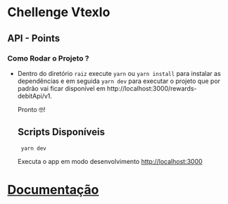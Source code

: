 #  **Chellenge VtexIo**

## API  - Points  

### Como Rodar o Projeto ?

* Dentro do diretório `raiz`  execute `yarn` ou  `yarn install`  para instalar as dependências e em seguida `yarn dev` para executar o projeto que por padrão vai ficar disponível em
   http://localhost:3000/rewards-debitApi/v1.

  Pronto 🤓!

  ## Scripts Disponíveis 

  ` yarn dev`

  Executa o app em modo desenvolvimento [http://localhost:3000](http://localhost:3000/)


# [**Documentação**](**http://localhost:3000/rewards-debitApi/v1/docs**)